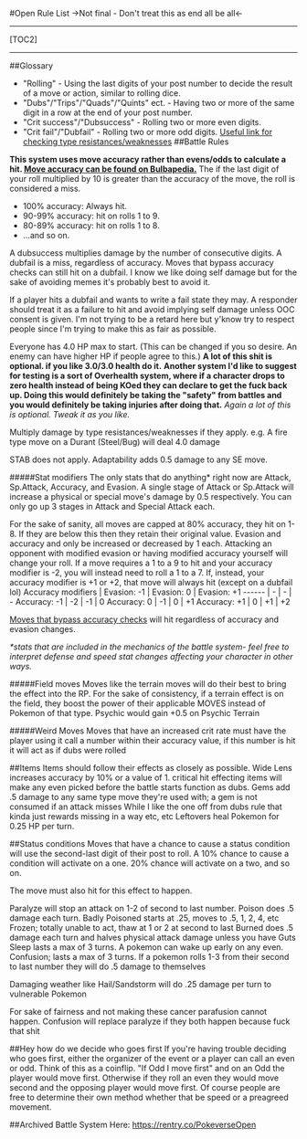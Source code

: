 #Open Rule List
->Not final - Don't treat this as end all be all<-
***
[TOC2]
***
##Glossary
- "Rolling" - Using the last digits of your post number to decide the result of a move or action, similar to rolling dice.
- "Dubs"/"Trips"/"Quads"/"Quints" ect. - Having two or more of the same digit in a row at the end of your post number.
- "Crit success"/"Dubsuccess" - Rolling two or more even digits.
- "Crit fail"/"Dubfail" - Rolling two or more odd digits.
[Useful link for checking type resistances/weaknesses](https://www.pkmn.help/defense)
##Battle Rules

**This system uses move accuracy rather than evens/odds to calculate a hit. [Move accuracy can be found on Bulbapedia.](https://bulbapedia.bulbagarden.net/wiki/List_of_moves)**
The if the last digit of your roll multiplied by 10 is greater than the accuracy of the move, the roll is considered a miss.
- 100% accuracy: Always hit.
- 90-99% accuracy: hit on rolls 1 to 9.
- 80-89% accuracy: hit on rolls 1 to 8.
- ...and so on.

A dubsuccess multiplies damage by the number of consecutive digits.
A dubfail is a miss, regardless of accuracy. Moves that bypass accuracy checks can still hit on a dubfail. 
I know we like doing self damage but for the sake of avoiding memes it's probably best to avoid it.

If a player hits a dubfail and wants to write a fail state they may. A responder should treat it as a failure to hit and avoid implying self damage unless OOC consent is given. I'm not trying to be a retard here but y'know try to respect people since I'm trying to make this as fair as possible.

Everyone has 4.0 HP max to start. (This can be changed if you so desire. An enemy can have higher HP if people agree to this.)
**A lot of this shit is optional. if you like 3.0/3.0 health do it.**
**Another system I'd like to suggest for testing is a sort of Overhealth system, where if a character drops to zero health instead of being KOed they can declare to get the fuck back up. Doing this would definitely be taking the "safety" from battles and you would definitely be taking injuries after doing that.**
*Again a lot of this is optional. Tweak it as you like.*

Multiply damage by type resistances/weaknesses if they apply. 
e.g. A fire type move on a Durant (Steel/Bug) will deal 4.0 damage

STAB does not apply. Adaptability adds 0.5 damage to any SE move.

#####Stat modifiers
The only stats that do anything* right now are Attack, Sp.Attack, Accuracy, and Evasion.
A single stage of Attack or Sp.Attack will increase a physical or special move's damage by 0.5 respectively. You can only go up 3 stages in Attack and Special Attack each.

For the sake of sanity, all moves are capped at 80% accuracy, they hit on 1-8. If they are below this then they retain their original value.
Evasion and accuracy and only be increased or decreased by 1 each.
Attacking an opponent with modified evasion or having modified accuracy yourself will change your roll.
If a move requires a 1 to a 9 to hit and your accuracy modifier is -2, you will instead need to roll a 1 to a 7.
If, instead, your accuracy modifier is +1 or +2, that move will always hit (except on a dubfail lol)
Accuracy modifiers | Evasion: -1 | Evasion: 0 | Evasion: +1
------ | - | - | -
Accuracy: -1   | -2 | -1 | 0
Accuracy: 0   | -1 | 0 | +1
Accuracy: +1 | 0 | +1 | +2

[Moves that bypass accuracy checks](https://bulbapedia.bulbagarden.net/wiki/Category:Moves_that_cannot_miss) will hit regardless of accuracy and evasion changes. 

*\*stats that are included in the mechanics of the battle system- feel free to interpret defense and speed stat changes affecting your character in other ways.*

#####Field moves
Moves like the terrain moves will do their best to bring the effect into the RP. For the sake of consistency, if a terrain effect is on the field, they boost the power of their applicable MOVES instead of Pokemon of that type. Psychic would gain +0.5 on Psychic Terrain

#####Weird Moves
Moves that have an increased crit rate must have the player using it call a number within their accuracy value, if this number is hit it will act as if dubs were rolled

##Items
Items should follow their effects as closely as possible.
Wide Lens increases accuracy by 10% or a value of 1.
critical hit effecting items will make any even picked before the battle starts function as dubs.
Gems add .5 damage to any same type move they're used with; a gem is not consumed if an attack misses
While I like the one off from dubs rule that kinda just rewards missing in a way
etc, etc
Leftovers heal Pokemon for 0.25 HP per turn.

##Status conditions
Moves that have a chance to cause a status condition will use the second-last digit of their post to roll.
A 10% chance to cause a condition will activate on a one. 20% chance will activate on a two, and so on.

The move must also hit for this effect to happen.

Paralyze will stop an attack on 1-2 of second to last number.
Poison does .5 damage each turn.
Badly Poisoned starts at .25, moves to .5, 1, 2, 4, etc
Frozen; totally unable to act, thaw at 1 or 2 at second to last
Burned does .5 damage each turn and halves physical attack damage unless you have Guts
Sleep lasts a max of 3 turns. A pokemon can wake up early on any even.
Confusion; lasts a max of 3 turns. If a pokemon rolls 1-3 from their second to last number they will do .5 damage to themselves

Damaging weather like Hail/Sandstorm will do .25 damage per turn to vulnerable Pokemon

For sake of fairness and not making these cancer parafusion cannot happen. Confusion will replace paralyze if they both happen because fuck that shit

##Hey how do we decide who goes first
If you're having trouble deciding who goes first, either the organizer of the event or a player can call an even or odd. Think of this as a coinflip.
"If Odd I move first" and on an Odd the player would move first. Otherwise if they roll an even they would move second and the opposing player would move first.
Of course people are free to determine their own method whether that be speed or a preagreed movement.

##Archived Battle System
Here: https://rentry.co/PokeverseOpen
